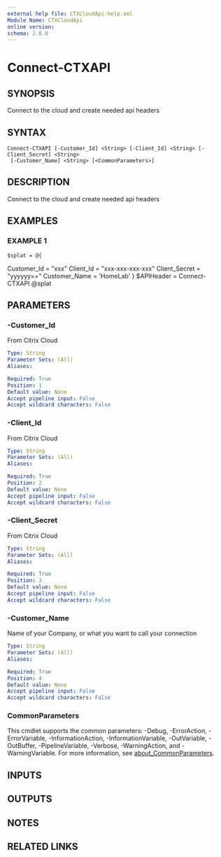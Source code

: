 ```yaml
---
external help file: CTXCloudApi-help.xml
Module Name: CTXCloudApi
online version:
schema: 2.0.0
---
```


# Connect-CTXAPI

## SYNOPSIS
Connect to the cloud and create needed api headers

## SYNTAX

```
Connect-CTXAPI [-Customer_Id] <String> [-Client_Id] <String> [-Client_Secret] <String>
 [-Customer_Name] <String> [<CommonParameters>]
```

## DESCRIPTION
Connect to the cloud and create needed api headers

## EXAMPLES

### EXAMPLE 1
```
$splat = @{
```

Customer_Id = "xxx"
	Client_Id = "xxx-xxx-xxx-xxx"
	Client_Secret = "yyyyyy=="
	Customer_Name = 'HomeLab'
}
$APIHeader = Connect-CTXAPI @splat

## PARAMETERS

### -Customer_Id
From Citrix Cloud

```yaml
Type: String
Parameter Sets: (All)
Aliases:

Required: True
Position: 1
Default value: None
Accept pipeline input: False
Accept wildcard characters: False
```

### -Client_Id
From Citrix Cloud

```yaml
Type: String
Parameter Sets: (All)
Aliases:

Required: True
Position: 2
Default value: None
Accept pipeline input: False
Accept wildcard characters: False
```

### -Client_Secret
From Citrix Cloud

```yaml
Type: String
Parameter Sets: (All)
Aliases:

Required: True
Position: 3
Default value: None
Accept pipeline input: False
Accept wildcard characters: False
```

### -Customer_Name
Name of your Company, or what you want to call your connection

```yaml
Type: String
Parameter Sets: (All)
Aliases:

Required: True
Position: 4
Default value: None
Accept pipeline input: False
Accept wildcard characters: False
```

### CommonParameters
This cmdlet supports the common parameters: -Debug, -ErrorAction, -ErrorVariable, -InformationAction, -InformationVariable, -OutVariable, -OutBuffer, -PipelineVariable, -Verbose, -WarningAction, and -WarningVariable. For more information, see [about_CommonParameters](http://go.microsoft.com/fwlink/?LinkID=113216).

## INPUTS

## OUTPUTS

## NOTES

## RELATED LINKS

